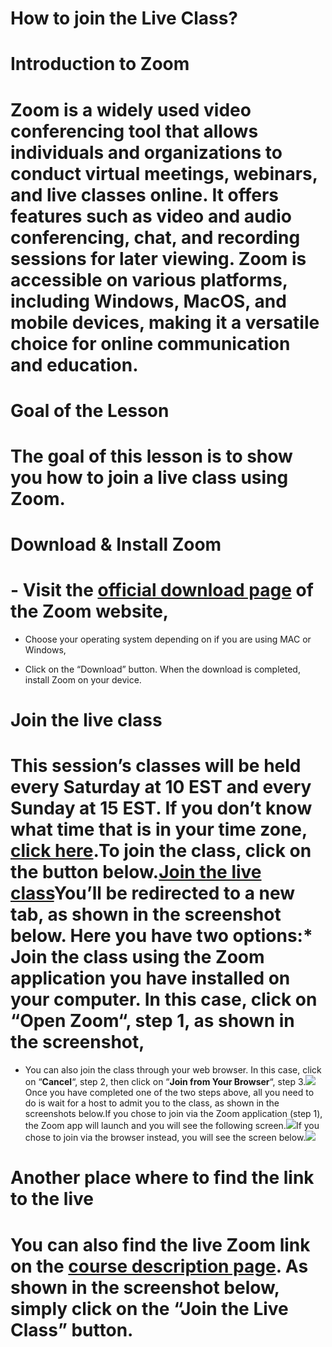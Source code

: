 ##

# **How to join the Live Class?**

# **Introduction to Zoom**

# Zoom is a widely used video conferencing tool that allows individuals and organizations to conduct virtual meetings, webinars, and live classes online. It offers features such as video and audio conferencing, chat, and recording sessions for later viewing. Zoom is accessible on various platforms, including Windows, MacOS, and mobile devices, making it a versatile choice for online communication and education.

# **Goal of the Lesson**

# The goal of this lesson is to show you how to join a live class using Zoom.

# **Download & Install Zoom**

# - Visit the [official download page](https://zoom.us/support/download) of the Zoom website,

- Choose your operating system depending on if you are using MAC or Windows,

- Click on the “Download” button. When the download is completed, install Zoom on your device.

# **Join the live class**

# This session’s classes will be held every Saturday at 10 EST and every Sunday at 15 EST. If you don’t know what time that is in your time zone, [click here](https://dateful.com/time-zone-converter?t=10am\&tz2=Eastern-Time-ET).To join the class, click on the button below.[Join the live class](https://us02web.zoom.us/j/83175713474?pwd=Qm5WaWQ5WU9qUmlyaTVhdVJjSXJJUT09)You’ll be redirected to a new tab, as shown in the screenshot below. Here you have two options:* Join the class using the Zoom application you have installed on your computer. In this case, click on “**Open Zoom**“, step 1, as shown in the screenshot,

* You can also join the class through your web browser. In this case, click on “**Cancel**“, step 2, then click on “**Join from Your Browser**“, step 3.![](https://lh7-rt.googleusercontent.com/docsz/AD_4nXdvw5mTNGowoCTooyRkUUwQy1OcOIjdlf8kCqpmlUjiIXnIJYOAhlHhP5_MF8hED7mPslThO3dAAf9qaUAKiTlS9mljQtLVqqFCPJe71E9_GmYusBvn6wbiHn6aXwPjd78EF5atMQ?key=kwzjNsLWCS9ALsAzOd4qPoH8)Once you have completed one of the two steps above, all you need to do is wait for a host to admit you to the class, as shown in the screenshots below\.If you chose to join via the Zoom application (step 1), the Zoom app will launch and you will see the following screen.![](https://lh7-rt.googleusercontent.com/docsz/AD_4nXdKD1cPeUx-Vm9GvCjEKr_eKmpfhjyprF_Hk-i9tUyM3xFNGE6s7L79oMtmS_wAjVFyb2a49D0068ef64fJVnZDJWeGJMwcTup7lssoZ-Ii4EvUF5sXrUqX6zlpnTwHPboytjY2SA?key=kwzjNsLWCS9ALsAzOd4qPoH8)If you chose to join via the browser instead, you will see the screen below.![](https://lh7-rt.googleusercontent.com/docsz/AD_4nXfQDx9uQhk2fo9HWcTM4sJOP7IyBc3YTfcMbTY1q7_EwDLXmDJUCo5S7O5IGgZwDv_WCD-LDLKzudamGR-5R3NU76LldYuEWLjFthm4z55-UL5u5RR5gnU9eRDlQqErdj4ebNLfHQ?key=kwzjNsLWCS9ALsAzOd4qPoH8)

# **Another place where to find the link to the live**

# You can also find the live Zoom link on the [course description page](https://utrains.org/courses/march-we-2024). As shown in the screenshot below, simply click on the “**Join the Live Class**” button.
